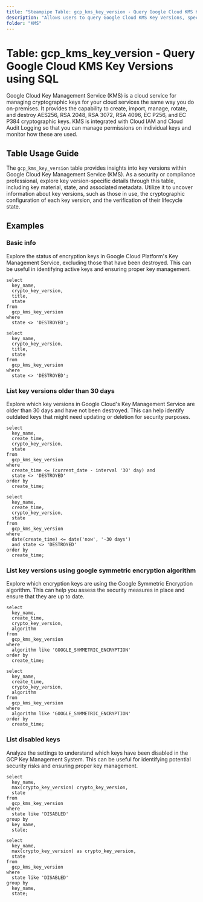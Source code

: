 ```yaml
---
title: "Steampipe Table: gcp_kms_key_version - Query Google Cloud KMS Key Versions using SQL"
description: "Allows users to query Google Cloud KMS Key Versions, specifically the key version details, providing insights into key management and security compliance."
folder: "KMS"
---
```


# Table: gcp_kms_key_version - Query Google Cloud KMS Key Versions using SQL

Google Cloud Key Management Service (KMS) is a cloud service for managing cryptographic keys for your cloud services the same way you do on-premises. It provides the capability to create, import, manage, rotate, and destroy AES256, RSA 2048, RSA 3072, RSA 4096, EC P256, and EC P384 cryptographic keys. KMS is integrated with Cloud IAM and Cloud Audit Logging so that you can manage permissions on individual keys and monitor how these are used.

## Table Usage Guide

The `gcp_kms_key_version` table provides insights into key versions within Google Cloud Key Management Service (KMS). As a security or compliance professional, explore key version-specific details through this table, including key material, state, and associated metadata. Utilize it to uncover information about key versions, such as those in use, the cryptographic configuration of each key version, and the verification of their lifecycle state.

## Examples

### Basic info
Explore the status of encryption keys in Google Cloud Platform's Key Management Service, excluding those that have been destroyed. This can be useful in identifying active keys and ensuring proper key management.

```sql+postgres
select
  key_name,
  crypto_key_version,
  title,
  state
from
  gcp_kms_key_version
where
  state <> 'DESTROYED';
```

```sql+sqlite
select
  key_name,
  crypto_key_version,
  title,
  state
from
  gcp_kms_key_version
where
  state <> 'DESTROYED';
```

### List key versions older than 30 days
Explore which key versions in Google Cloud's Key Management Service are older than 30 days and have not been destroyed. This can help identify outdated keys that might need updating or deletion for security purposes.

```sql+postgres
select
  key_name,
  create_time,
  crypto_key_version,
  state
from
  gcp_kms_key_version
where
  create_time <= (current_date - interval '30' day) and
  state <> 'DESTROYED'
order by
  create_time;
```

```sql+sqlite
select
  key_name,
  create_time,
  crypto_key_version,
  state
from
  gcp_kms_key_version
where
  date(create_time) <= date('now', '-30 days')
  and state <> 'DESTROYED'
order by
  create_time;
```

### List key versions using google symmetric encryption algorithm
Explore which encryption keys are using the Google Symmetric Encryption algorithm. This can help you assess the security measures in place and ensure that they are up to date.

```sql+postgres
select
  key_name,
  create_time,
  crypto_key_version,
  algorithm
from
  gcp_kms_key_version
where
  algorithm like 'GOOGLE_SYMMETRIC_ENCRYPTION'
order by
  create_time;
```

```sql+sqlite
select
  key_name,
  create_time,
  crypto_key_version,
  algorithm
from
  gcp_kms_key_version
where
  algorithm like 'GOOGLE_SYMMETRIC_ENCRYPTION'
order by
  create_time;
```

### List disabled keys
Analyze the settings to understand which keys have been disabled in the GCP Key Management System. This can be useful for identifying potential security risks and ensuring proper key management.

```sql+postgres
select
  key_name,
  max(crypto_key_version) crypto_key_version,
  state
from
  gcp_kms_key_version
where
  state like 'DISABLED'
group by
  key_name,
  state;
```

```sql+sqlite
select
  key_name,
  max(crypto_key_version) as crypto_key_version,
  state
from
  gcp_kms_key_version
where
  state like 'DISABLED'
group by
  key_name,
  state;
```